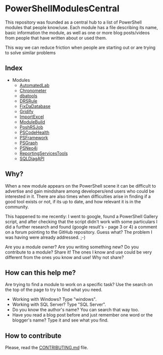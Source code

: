 # PowerShellModulesCentral

This repository was founded as a central hub to a list of PowerShell modules that people know/use.
Each module has a file describing its name, basic information the module, as well as one or more blog posts/videos from people that have written about or used them.

This way we can reduce friction when people are starting out or are trying to solve similar problems

## Index
* Modules
  * [AutomatedLab](https://github.com/ClaudioESSilva/PowerShellModulesCentral/blob/master/Modules/AutomatedLab.md)
  * [Chronometer](https://github.com/ClaudioESSilva/PowerShellModulesCentral/blob/master/Modules/Chronometer.md)
  * [dbatools](https://github.com/ClaudioESSilva/PowerShellModulesCentral/blob/master/Modules/dbatools.md)
  * [DRSRule](https://github.com/ClaudioESSilva/PowerShellModulesCentral/blob/master/Modules/DRSRule.md)
  * [FixDaDatabase](https://github.com/ClaudioESSilva/PowerShellModulesCentral/blob/master/Modules/FixDaDatabase.md)
  * [Gridify](https://github.com/ClaudioESSilva/PowerShellModulesCentral/blob/master/Modules/Gridify.md)
  * [ImportExcel](https://github.com/ClaudioESSilva/PowerShellModulesCentral/blob/master/Modules/ImportExcel.md)
  * [ModuleBuild](https://github.com/ClaudioESSilva/PowerShellModulesCentral/blob/master/Modules/ModuleBuild.md)
  * [PoshRSJob](https://github.com/proxb/PowerShellModulesCentral/blob/master/Modules/PoshRSJob.md)
  * [PSCodeHealth](https://github.com/ClaudioESSilva/PowerShellModulesCentral/blob/master/Modules/PSCodeHealth.md)
  * [PSFramework](https://github.com/ClaudioESSilva/PowerShellModulesCentral/blob/master/Modules/PSFramework.md)
  * [PSGraph](https://github.com/ClaudioESSilva/PowerShellModulesCentral/blob/master/Modules/PSGraph.md)
  * [PSNeo4j](https://github.com/ClaudioESSilva/PowerShellModulesCentral/blob/master/Modules/PSNeo4j.md)
  * [ReportingServicesTools](https://github.com/ClaudioESSilva/PowerShellModulesCentral/blob/master/Modules/ReportingServicesTools.md)
  * [SQLDiagAPI](https://github.com/ClaudioESSilva/PowerShellModulesCentral/blob/master/Modules/SQLDiagAPI.md)

## Why?
When a new module appears on the PowerShell scene it can be difficult to advertise and gain mindshare among developers/end users who could be interested in it.
There are also times when difficulties arise in finding if a good tool exists or not, if its up to date, and how relevant it is in the community.

This happened to me recently:
I went to google, found a PowerShell Gallery script, and after checking that the script didn't work with some particulars I did a further research and found (google result's - page 3 or 4) a comment on a forum pointing to the GitHub repository. Guess what? The problem I was having were already addressed. ;-)

Are you a module owner? Are you writing something new? Do you contribute to a module? Share it!
The ones I know and use could be very different from the ones you know and use! Why not share?

## How can this help me?
Are trying to find a module to work on a specific task? Use the search on the top of the page to try to find what you need.
* Working with Windows? Type "windows".
* Working with SQL Server? Type "SQL Server".
* Do you know the author's name? You can search that way too.
* Have you read a blog post before and just remember one word or the blogger's name? Type it and see what you find.

## How to contribute
Please, read the [CONTRIBUTING.md](https://github.com/ClaudioESSilva/PowerShellModulesCentral/blob/master/CONTRIBUTING.md) file.

